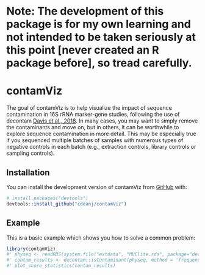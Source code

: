 # Note: The development of this package is for my own learning and not intended to be taken seriously at this point [never created an R package before], so tread carefully.

# contamViz

<!-- badges: start -->
<!-- badges: end -->

The goal of contamViz is to help visualize the impact of sequence contamination in 16S rRNA marker-gene studies, following the use of decontam [Davis et al., 2018](https://microbiomejournal.biomedcentral.com/articles/10.1186/s40168-018-0605-2).  In many cases, you may want to simply remove the contaminants and move on, but in others, it can be worthwhile to explore sequence contamination in more detail.  This may be especially true if you sequenced multiple batches of samples with numerous types of negative controls in each batch (e.g., extraction controls, library controls or sampling controls).

## Installation

You can install the development version of contamViz from [GitHub](https://github.com/) with:

``` r
# install.packages("devtools")
devtools::install_github("cdeanj/contamViz")
```

## Example

This is a basic example which shows you how to solve a common problem:

``` r
library(contamViz)
#' physeq <- readRDS(system.file("extdata", "MUClite.rds", package="decontam"))
#' contam_results <- decontam::isContaminant(physeq, method = 'frequency', conc="quant_reading")
#' plot_score_statistics(contam_results)
```

